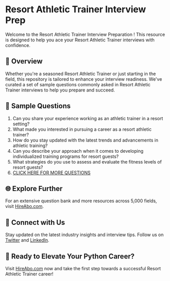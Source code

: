 # Resort Athletic Trainer Interview Prep

Welcome to the Resort Athletic Trainer Interview Preparation ! This resource is designed to help you ace your Resort Athletic Trainer interviews with confidence.

## 🚀 Overview

Whether you're a seasoned Resort Athletic Trainer or just starting in the field, this repository is tailored to enhance your interview readiness. We've curated a set of sample questions commonly asked in Resort Athletic Trainer interviews to help you prepare and succeed.

## 📝 Sample Questions

1. Can you share your experience working as an athletic trainer in a resort setting?
2. What made you interested in pursuing a career as a resort athletic trainer?
3. How do you stay updated with the latest trends and advancements in athletic training?
4. Can you describe your approach when it comes to developing individualized training programs for resort guests?
5. What strategies do you use to assess and evaluate the fitness levels of resort guests?
6. [CLICK HERE FOR MORE QUESTIONS](https://hireabo.com/job/15_3_26/Resort%20Athletic%20Trainer)

## 🌐 Explore Further

For an extensive question bank and more resources across 5,000 fields, visit [HireAbo.com](https://www.hireabo.com).

## 📱 Connect with Us

Stay updated on the latest industry insights and interview tips. Follow us on [Twitter](https://twitter.com/hireabo) and [LinkedIn](https://www.linkedin.com/in/hire-abo-3609972a8/).

## 🚀 Ready to Elevate Your Python Career?

Visit [HireAbo.com](https://www.hireabo.com) now and take the first step towards a successful Resort Athletic Trainer career!